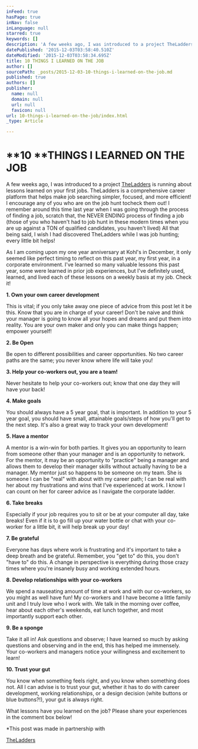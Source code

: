 ```yaml
---
inFeed: true
hasPage: true
inNav: false
inLanguage: null
starred: true
keywords: []
description: 'A few weeks ago, I was introduced to a project TheLadders is running about lessons learned on your first jobs. TheLadders is a comprehensive career platform that helps make job searching simpler, focused, and more efficient! I encourage any of you who are on the job hunt to check them out!'
datePublished: '2015-12-03T03:58:40.510Z'
dateModified: '2015-12-03T03:58:34.695Z'
title: 10 THINGS I LEARNED ON THE JOB
author: []
sourcePath: _posts/2015-12-03-10-things-i-learned-on-the-job.md
published: true
authors: []
publisher:
  name: null
  domain: null
  url: null
  favicon: null
url: 10-things-i-learned-on-the-job/index.html
_type: Article

---
```

# **10 ****THINGS I LEARNED ON THE JOB**

A few weeks ago, I was introduced to a project [TheLadders][0] is running about lessons learned on your first jobs. TheLadders is a comprehensive career platform that helps make job searching simpler, focused, and more efficient! I encourage any of you who are on the job hunt tocheck them out! I remember around this time last year when I was going through the process of finding a job, scratch that, the NEVER ENDING process of finding a job (those of you who haven't had to job hunt in these modern times when you are up against a TON of qualified candidates, you haven't lived) All that being said, I wish I had discovered TheLadders while I was job hunting; every little bit helps!

As I am coming upon my one year anniversary at Kohl's in December, it only seemed like perfect timing to reflect on this past year, my first year, in a corporate environment. I've learned so many valuable lessons this past year, some were learned in prior job experiences, but I've definitely used, learned, and lived each of these lessons on a weekly basis at my job. Check it!

**1\. Own your own career development**

This is vital; if you only take away one piece of advice from this post let it be this. Know that you are in charge of your career! Don't be naive and think your manager is going to know all your hopes and dreams and put them into reality. You are your own maker and only you can make things happen; empower yourself!

**2\. Be Open**

Be open to different possibilities and career opportunities. No two career paths are the same; you never know where life will take you!

**3\. Help your co-workers out, you are a team!**

Never hesitate to help your co-workers out; know that one day they will have your back!

**4\. Make goals**

You should always have a 5 year goal, that is important. In addition to your 5 year goal, you should have small, attainable goals/steps of how you'll get to the next step. It's also a great way to track your own development!

**5\. Have a mentor**

A mentor is a win-win for both parties. It gives you an opportunity to learn from someone other than your manager and is an opportunity to network. For the mentor, it may be an opportunity to "practice" being a manager and allows them to develop their manager skills without actually having to be a manager. My mentor just so happens to be someone on my team. She is someone I can be "real" with about with my career path; I can be real with her about my frustrations and wins that I've experienced at work. I know I can count on her for career advice as I navigate the corporate ladder.

**6\. Take breaks**

Especially if your job requires you to sit or be at your computer all day, take breaks! Even if it is to go fill up your water bottle or chat with your co-worker for a little bit, it will help break up your day!

**7\.  Be grateful**

Everyone has days where work is frustrating and it's important to take a deep breath and be grateful. Remember, you "get to" do this, you don't "have to" do this. A change in perspective is everything during those crazy times where you're insanely busy and working extended hours.

**8\. Develop relationships with your co-workers**

We spend a nauseating amount of time at work and with our co-workers, so you might as well have fun! My co-workers and I have become a little family unit and I truly love who I work with. We talk in the morning over coffee, hear about each other's weekends, eat lunch together, and most importantly support each other.

**9\. Be a sponge**

Take it all in! Ask questions and observe; I have learned so much by asking questions and observing and in the end, this has helped me immensely. Your co-workers and managers notice your willingness and excitement to learn!

**10\. Trust your gut**

You know when something feels right, and you know when something does not. All I can advise is to trust your gut, whether it has to do with career development, working relationships, or a design decision (white buttons or blue buttons?!), your gut is always right.

What lessons have you learned on the job? Please share your experiences in the comment box below!

\*This post was made in partnership with

[TheLadders][0]

[0]: https://www.theladders.com/